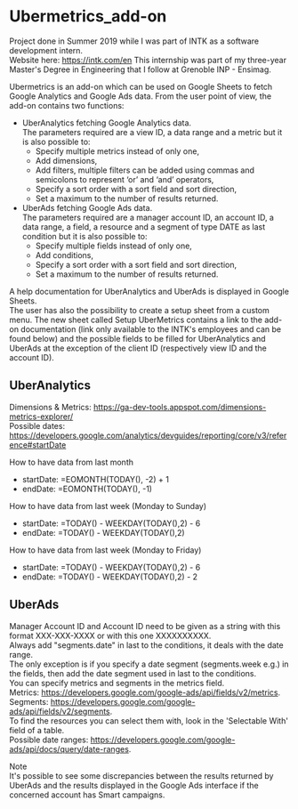 # Ubermetrics_add-on
Project done in Summer 2019 while I was part of INTK as a software development intern. <br/>
Website here: https://intk.com/en
This internship was part of my three-year Master's Degree in Engineering that I follow at Grenoble INP - Ensimag.

Ubermetrics is an add-on which can be used on Google Sheets to fetch Google Analytics and Google Ads data.
From the user point of view, the add-on contains two functions:
* UberAnalytics fetching Google Analytics data. <br/>
  The parameters required are a view ID, a data range and a metric but it is also possible to:
    * Specify multiple metrics instead of only one,
    * Add dimensions,
    * Add filters, multiple filters can be added using commas and semicolons to represent ‘or’ and ‘and’ operators,
    * Specify a sort order with a sort field and sort direction,
    * Set a maximum to the number of results returned.
* UberAds fetching Google Ads data. <br/>
  The parameters required are a manager account ID, an account ID, a data range, a field, a resource and a segment of type     DATE as last condition but it is also possible to:
    * Specify multiple fields instead of only one,
    * Add conditions,
    * Specify a sort order with a sort field and sort direction,
    * Set a maximum to the number of results returned.

A help documentation for UberAnalytics and UberAds is displayed in Google Sheets. <br/>
The user has also the possibility to create a setup sheet from a custom menu. The new sheet called Setup UberMetrics contains a link to the add-on documentation (link only available to the INTK's employees and can be found below) and the possible fields to be filled for UberAnalytics and UberAds at the exception of the client ID (respectively view ID and the account ID).


UberAnalytics
-----------------

Dimensions & Metrics: https://ga-dev-tools.appspot.com/dimensions-metrics-explorer/ <br/>
Possible dates: https://developers.google.com/analytics/devguides/reporting/core/v3/reference#startDate

How to have data from last month
* startDate: =EOMONTH(TODAY(), -2) + 1
* endDate: =EOMONTH(TODAY(), -1)

How to have data from last week (Monday to Sunday)
* startDate: =TODAY() - WEEKDAY(TODAY(),2) - 6
* endDate: =TODAY() - WEEKDAY(TODAY(),2)

How to have data from last week (Monday to Friday)
* startDate: =TODAY() - WEEKDAY(TODAY(),2) - 6
* endDate: =TODAY() - WEEKDAY(TODAY(),2) - 2

UberAds
-------------

Manager Account ID and Account ID need to be given as a string with this format XXX-XXX-XXXX or with this one XXXXXXXXXX. <br/>
Always add "segments.date" in last to the conditions, it deals with the date range. <br/>
The only exception is if you specify a date segment (segments.week e.g.) in the fields, 
then add the date segment used in last to the conditions. <br/>
You can specify metrics and segments in the metrics field. <br/>
Metrics: https://developers.google.com/google-ads/api/fields/v2/metrics. <br/>
Segments: https://developers.google.com/google-ads/api/fields/v2/segments. <br/>
To find the resources you can select them with, look in the 'Selectable With' field of a table. <br/>
Possible date ranges: https://developers.google.com/google-ads/api/docs/query/date-ranges.

Note <br/>
It's possible to see some discrepancies between the results returned by UberAds and the results displayed in the Google Ads
interface if the concerned account has Smart campaigns.

